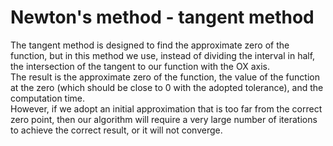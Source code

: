 # Newton's method - tangent method
The tangent method is designed to find the approximate zero of the function, but in this method we use, instead of dividing the interval in half, the intersection of the tangent to our function with the OX axis.   
The result is the approximate zero of the function, the value of the function at the zero (which should be close to 0 with the adopted tolerance), and the computation time.   
However, if we adopt an initial approximation that is too far from the correct zero point, then our algorithm will require a very large number of iterations to achieve the correct result, or it will not converge.
